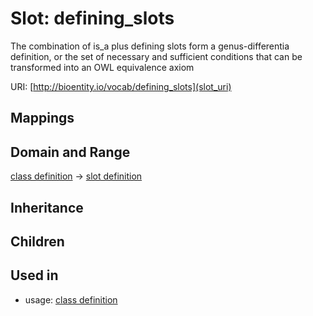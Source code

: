 # Slot: defining_slots


The combination of is_a plus defining slots form a genus-differentia definition, or the set of necessary and sufficient conditions that can be transformed into an OWL equivalence axiom

URI: [http://bioentity.io/vocab/defining_slots](slot_uri)
## Mappings

## Domain and Range

[class definition](ClassDefinition.md) -> [slot definition](SlotDefinition.md)
## Inheritance

## Children

## Used in

 *  usage: [class definition](ClassDefinition.md)
